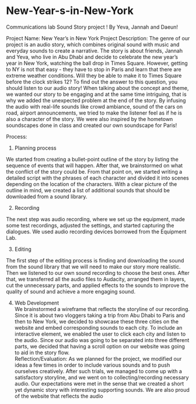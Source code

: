 # New-Year-s-in-New-York
Communications lab Sound Story project !
By Yeva, Jannah and Daeun!

Project Name: New Year’s in New York
Project Description: The genre of our project is an audio story, which combines original sound with music and everyday sounds to create a narrative. The story is about friends, Jannah and Yeva, who live in Abu Dhabi and decide to celebrate the new year’s year in New York, watching the ball drop in Times Square. However, getting to NY is not that easy - they have to stop in Paris and learn that there are extreme weather conditions. Will they be able to make it to Times Square before the clock strikes 12? To find out the answer to this question, you should listen to our audio story! 
When talking about the concept and theme, we wanted our story to be engaging and at the same time intriguing, that is why we added the unexpected problem at the end of the story. By infusing the audio with real-life sounds like crowd ambiance, sound of the cars on road, airport announcements, we tried to make the listener feel as if he is also a character of the story. We were also inspired by the hometown soundscapes done in class and created our own soundscape for Paris!


Process: 

1) Planning process 

We started from creating a bullet-point outline of the story by listing the sequence of events that will happen. After that, we brainstormed on what the conflict of the story could be. From that point on, we started writing a detailed script with the phrases of each character and divided it into scenes depending on the location of the characters. With a clear picture of the outline in mind, we created a list of additional sounds that should be downloaded from a sound library.

2) Recording 

The next step was audio recording, where we set up the equipment, made some test recordings, adjusted the settings, and started capturing the dialogues. We used audio recording devices borrowed from the Equipment Lab.

3) Editing 

The first step of the editing process is finding and downloading the sound from the sound library that we will need to make our story more realistic. Then we listened to our own sound recording to choose the best ones. After that, we transferred all the audio files to Audacity, arranged them in layers, cut the unnecessary parts, and applied effects to the sounds to improve the quality of sound and achieve a more engaging sound.

4) Web Development  
We brainstormed a wireframe that reflects the storyline of our recording. Since it is about two vloggers taking a trip from Abu Dhabi to Paris and then to New York, we decided to showcase these three cities on the website and embed corresponding sounds to each city. To include an interactive element, we enabled the user to click each city and listen to the audio. Since our audio was going to be separated into three different parts, we decided that having a scroll option on our website was going to aid in the story flow.  
Reflection/Evaluation: As we planned for the project, we modified our ideas a few times in order to include various sounds and to push ourselves creatively. After such trials, we managed to come up with a satisfactory storyline, and we went on to collecting/recording necessary audio. Our expectations were met in the sense that we created a short yet dynamic story with interesting supporting sounds. We are also proud of the website that reflects the audio
